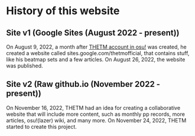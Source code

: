 # History of this website

## Site v1 (Google Sites (August 2022 - present))

On August 9, 2022, a month after [THETM account in osu!](https://osu.ppy.sh/users/30666740) was created, he created a website called sites.google.com/thetmofficial, that contains stuff, like his beatmap sets and a few articles. On August 26, 2022, the website was published.

## Site v2 (Raw github.io (November 2022 - present))

On November 16, 2022, THETM had an idea for creating a collaborative website that will include more content, such as monthly pp records, more articles, osu!(lazer) wiki, and many more. On November 24, 2022, THETM started to create this project.
